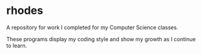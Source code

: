 # rhodes

A repository for work I completed for my Computer Science classes.

These programs display my coding style and show my growth as I continue to learn.
